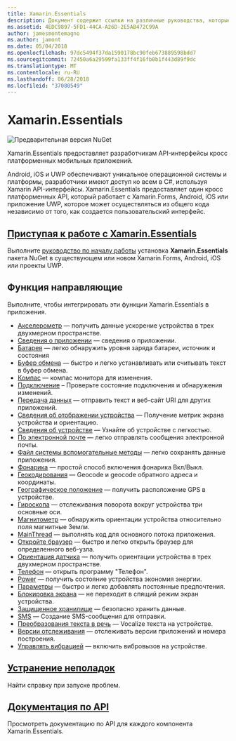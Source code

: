 ```yaml
---
title: Xamarin.Essentials
description: Документ содержит ссылки на различные руководства, которые описывают Xamarin.Essentials, который предоставляет разработчикам API-интерфейсы кросс платформенных мобильных приложений.
ms.assetid: 4EDC9897-5FD1-44CA-A26D-2E5AB472C99A
author: jamesmontemagno
ms.author: jamont
ms.date: 05/04/2018
ms.openlocfilehash: 97dc5494f37da1590178bc90feb673889598bdd7
ms.sourcegitcommit: 72450a6a29599fa133ff4f16fb0b1f443d89f9dc
ms.translationtype: MT
ms.contentlocale: ru-RU
ms.lasthandoff: 06/28/2018
ms.locfileid: "37080549"
---
```

# <a name="xamarinessentials"></a>Xamarin.Essentials

![Предварительная версия NuGet](~/media/shared/pre-release.png)

Xamarin.Essentials предоставляет разработчикам API-интерфейсы кросс платформенных мобильных приложений.

Android, iOS и UWP обеспечивают уникальное операционной системы и платформы, разработчики имеют доступ ко всем в C#, используя Xamarin API-интерфейсы. Xamarin.Essentials предоставляет один кросс платформенных API, который работает с Xamarin.Forms, Android, iOS или приложение UWP, которое может осуществляться из общего кода независимо от того, как создается пользовательский интерфейс.

## <a name="get-started-with-xamarinessentialsget-startedmdcontextxamarinxamarin-forms"></a>[Приступая к работе с Xamarin.Essentials](get-started.md?context=xamarin/xamarin-forms)

Выполните [руководство по началу работы](get-started.md) установка **Xamarin.Essentials** пакета NuGet в существующем или новом Xamarin.Forms, Android, iOS или проекты UWP.

## <a name="feature-guides"></a>Функция направляющие

Выполните, чтобы интегрировать эти функции Xamarin.Essentials в приложения.

* [Акселерометр](accelerometer.md?context=xamarin/xamarin-forms) — получить данные ускорение устройства в трех двухмерном пространстве.
* [Сведения о приложении](app-information.md?context=xamarin/xamarin-forms) — сведения о приложении.
* [Батарея](battery.md?context=xamarin/xamarin-forms) — легко обнаружить уровня заряда батареи, источник и состояния
* [Буфер обмена](clipboard.md?context=xamarin/xamarin-forms) — быстро и легко устанавливать или считывать текст в буфер обмена.
* [Компас](compass.md?context=xamarin/xamarin-forms) — компас монитора для изменения.
* [Подключение](connectivity.md?context=xamarin/xamarin-forms) – Проверьте состояние подключения и обнаружения изменений.
* [Передача данных](data-transfer.md?context=xamarin/xamarin-forms) — отправить текст и веб-сайт URI для других приложений.
* [Сведения об отображении устройства](device-display.md?context=xamarin/xamarin-forms) — Получение метрик экрана устройства и ориентацию.
* [Сведения об устройстве](device-information.md?context=xamarin/xamarin-forms) — Узнайте об устройстве с легкостью.
* [По электронной почте](email.md?context=xamarin/xamarin-forms) — легко отправлять сообщения электронной почты.
* [Файл системы вспомогательные методы](file-system-helpers.md?context=xamarin/xamarin-forms) — легко сохранять данные приложения.
* [Фонарика](flashlight.md?context=xamarin/xamarin-forms) — простой способ включения фонарика Вкл/Выкл.
* [Геокодирования](geocoding.md?context=xamarin/xamarin-forms) — Geocode и geocode обратного адреса и координаты.
* [Географическое положение](geolocation.md?context=xamarin/xamarin-forms) — получить расположение GPS в устройстве.
* [Гироскопа](gyroscope.md?context=xamarin/xamarin-forms) — отслеживания поворота вокруг устройства три основные оси.
* [Магнитометр](magnetometer.md?context=xamarin/xamarin-forms) — обнаружить ориентации устройства относительно поля магнитные Земли.
* [MainThread](main-thread.md?content=xamarin/xamarin-forms) — выполнять код для основного потока приложения. 
* [Откройте браузер](open-browser.md?context=xamarin/xamarin-forms) — быстро и легко открыть браузер для определенного веб-узла.
* [Ориентация датчика](orientation-sensor.md?context=xamarin/xamarin-forms) — получить ориентации устройства в трех двухмерном пространстве.
* [Телефон](phone-dialer.md?context=xamarin/xamarin-forms) — открыть программу "Телефон".
* [Power](power.md?context=xamarin/xamarin-forms) — получить состояние устройства экономия энергии.
* [Параметры](preferences.md?context=xamarin/xamarin-forms) — быстро и легко добавлять постоянные предпочтения.
* [Блокировка экрана](screen-lock.md?context=xamarin/xamarin-forms) — не переходит в спящий режим экран устройства.
* [Защищенное хранилище](secure-storage.md?context=xamarin/xamarin-forms) — безопасно хранить данные.
* [SMS](sms.md?context=xamarin/xamarin-forms) — Создание SMS-сообщения для отправки.
* [Преобразования текста в речь](text-to-speech.md?context=xamarin/xamarin-forms) — Vocalize текста на устройстве.
* [Версии отслеживания](version-tracking.md?context=xamarin/xamarin-forms) — отслеживать версии приложений и номера построения.
* [Управлять вибрацией](vibrate.md?context=xamarin/xamarin-forms) — включить вибровызов на устройстве.

## <a name="troubleshootingtroubleshootingmdcontextxamarinxamarin-forms"></a>[Устранение неполадок](troubleshooting.md?context=xamarin/xamarin-forms)

Найти справку при запуске проблем.

## <a name="api-documentationxrefxamarinessentials"></a>[Документация по API](xref:Xamarin.Essentials)

Просмотреть документацию по API для каждого компонента Xamarin.Essentials.
